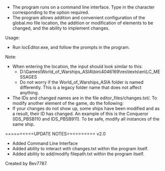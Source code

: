 - The program runs on a command line interface. Type in the character corresponding to the option required. 
- The program allows addition and convenient configuration of the global.mo file location, the addition or modification of elements to be changed, and the ability to implement changes.

Usage:
- Run locEditor.exe, and follow the prompts in the program.

Note:
- When entering the location, the input should look similar to this:
	- D:\Games\World_of_Warships_ASIA\bin\4046169\res\texts\en\LC_MESSAGES
	- Do not worry if the World_of_Warships_ASIA folder is named differently. This is a legacy folder name that does not affect anything.
- The IDs and changed names are in the file editor_files/changes.txt/. To modify another element of the game, do the following:
- If your changes do not show up, some ships have been modified and as a result, their ID has changed. An example of this is the Conqueror (IDS_PBSB110 and IDS_PBSB911). To be safe, modify all instances of the same ship.


==========UPDATE NOTES==========
v2.0 
- Added Command Line Interface
- Added ability to interact with changes.txt within the program itself.
- Added ability to add/modify filepath.txt within the program itself.

Created by Bev7787.
